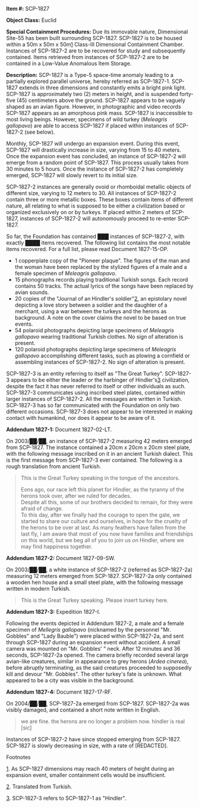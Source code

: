 **Item #:** SCP-1827

**Object Class:** Euclid

**Special Containment Procedures:** Due its immovable nature, Dimensional Site-55 has been built surrounding SCP-1827. SCP-1827 is to be housed within a 50m x 50m x 50m[1](javascript:;) Class-III Dimensional Containment Chamber. Instances of SCP-1827-2 are to be recovered for study and subsequently contained. Items retrieved from instances of SCP-1827-2 are to be contained in a Low-Value Anomalous Item Storage.

**Description:** SCP-1827 is a Type-5 space-time anomaly leading to a partially explored parallel universe, hereby referred as SCP-1827-1. SCP-1827 extends in three dimensions and constantly emits a bright pink light. SCP-1827 is approximately two (2) meters in height, and is suspended forty-five (45) centimeters above the ground. SCP-1827 appears to be vaguely shaped as an avian figure. However, in photographic and video records SCP-1827 appears as an amorphous pink mass. SCP-1827 is inaccessible to most living beings. However, specimens of wild turkey (_Meleagris gallopavo_) are able to access SCP-1827 if placed within instances of SCP-1827-2 (see below).

Monthly, SCP-1827 will undergo an expansion event. During this event, SCP-1827 will drastically increase in size, varying from 15 to 40 meters. Once the expansion event has concluded, an instance of SCP-1827-2 will emerge from a random point of SCP-1827. This process usually takes from 30 minutes to 5 hours. Once the instance of SCP-1827-2 has completely emerged, SCP-1827 will slowly revert to its initial size.

SCP-1827-2 instances are generally ovoid or rhomboidal metallic objects of different size, varying to 12 meters to 30. All instances of SCP-1827-2 contain three or more metallic boxes. These boxes contain items of different nature, all relating to what is supposed to be either a civilization based or organized exclusively on or by turkeys. If placed within 2 meters of SCP-1827, instances of SCP-1827-2 will autonomously proceed to re-enter SCP-1827.

So far, the Foundation has contained ███ instances of SCP-1827-2, with exactly ████ items recovered. The following list contains the most notable items recovered. For a full list, please read Document 1827-15-OP.

*   1 copperplate copy of the "Pioneer plaque". The figures of the man and the woman have been replaced by the stylized figures of a male and a female specimen of _Meleagris gallopavo_.
*   15 phonographs records playing traditional Turkish songs. Each record contains 50 tracks. The actual lyrics of the songs have been replaced by avian sounds.
*   20 copies of the "Journal of an Hindler's soldier"[2](javascript:;), an epistolary novel depicting a love story between a soldier and the daughter of a merchant, using a war between the turkeys and the herons as background. A note on the cover claims the novel to be based on true events.
*   54 polaroid photographs depicting large specimens of _Meleagris gallopavo_ wearing traditional Turkish clothes. No sign of alteration is present.
*   120 polaroid photographs depicting large specimens of _Meleagris gallopavo_ accomplishing different tasks, such as plowing a cornfield or assembling instances of SCP-1827-2. No sign of alteration is present.

SCP-1827-3 is an entity referring to itself as "The Great Turkey". SCP-1827-3 appears to be either the leader or the harbinger of Hindler's[3](javascript:;) civilization, despite the fact it has never referred to itself or other individuals as such. SCP-1827-3 communicates using inscribed steel plates, contained within larger instances of SCP-1827-2. All the messages are written in Turkish. SCP-1827-3 has so far communicated with the Foundation on only two different occasions. SCP-1827-3 does not appear to be interested in making contact with humankind, nor does it appear to be aware of it.

**Addendum 1827-1:** Document 1827-02-LT.

On 2003/██/██, an instance of SCP-1827-2 measuring 42 meters emerged from SCP-1827. The instance contained a 20cm x 20cm x 20cm steel plate, with the following message inscribed on it in an ancient Turkish dialect. This is the first message from SCP-1827-3 ever contained. The following is a rough translation from ancient Turkish.

> This is the Great Turkey speaking in the tongue of the ancestors.
> 
> Eons ago, our race left this planet for Hindler, as the tyranny of the herons took over, after we ruled for decades.  
> Despite all this, some of our brothers decided to remain, for they were afraid of change.  
> To this day, after we finally had the courage to open the gate, we started to share our culture and ourselves, in hope for the cruelty of the herons to be over at last. As many feathers have fallen from the last fly, I am aware that most of you now have families and friendships on this world, but we beg all of you to join us on Hindler, where we may find happiness together.

**Addendum 1827-2:** Document 1827-09-SW.

On 2003/██/██, a white instance of SCP-1827-2 (referred as SCP-1827-2a) measuring 12 meters emerged from SCP-1827. SCP-1827-2a only contained a wooden hen house and a small steel plate, with the following message written in modern Turkish.

> This is the Great Turkey speaking. Please insert turkey here.

**Addendum 1827-3:** Expedition 1827-I.

Following the events depicted in Addendum 1827-2, a male and a female specimen of _Mellegris gallopavo_ (nicknamed by the personnel "Mr. Gobbles" and "Lady Bauble") were placed within SCP-1827-2a, and sent through SCP-1827 during an expansion event without accident. A small camera was mounted on "Mr. Gobbles' " neck. After 12 minutes and 36 seconds, SCP-1827-2a opened. The camera briefly recorded several large avian-like creatures, similar in appearance to grey herons (_Ardea cinerea_), before abruptly terminating, as the said creatures proceeded to supposedly kill and devour "Mr. Gobbles". The other turkey's fate is unknown. What appeared to be a city was visible in the background.

**Addendum 1827-4:** Document 1827-17-RF.

On 2004/██/██, SCP-1827-2a emerged from SCP-1827. SCP-1827-2a was visibly damaged, and contained a short note written in English.

> we are fine. the herons are no longer a problem now. hindler is real \[sic\]

Instances of SCP-1827-2 have since stopped emerging from SCP-1827. SCP-1827 is slowly decreasing in size, with a rate of \[REDACTED\].

Footnotes

[1](javascript:;). As SCP-1827 dimensions may reach 40 meters of height during an expansion event, smaller containment cells would be insufficient.

[2](javascript:;). Translated from Turkish.

[3](javascript:;). SCP-1827-3 refers to SCP-1827-1 as "Hindler".